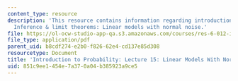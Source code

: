 ```yaml
---
content_type: resource
description: 'This resource contains information regarding introduction to probability:
  Inference & limit theorems: Linear models with normal noise.'
file: https://ol-ocw-studio-app-qa.s3.amazonaws.com/courses/res-6-012-introduction-to-probability-spring-2018/851c9ee1454e7a370a04b385923a9ce5_MITRES_6_012S18_L15AS.pdf
file_type: application/pdf
parent_uid: b8cdf274-e2b0-f826-62e4-cd137e85d308
resourcetype: Document
title: 'Introduction to Probability: Lecture 15: Linear Models With Normal Noise'
uid: 851c9ee1-454e-7a37-0a04-b385923a9ce5
---
```

